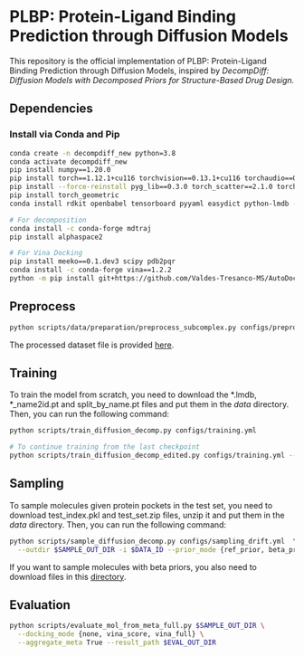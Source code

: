 # PLBP: Protein-Ligand Binding Prediction through Diffusion Models
This repository is the official implementation of PLBP: Protein-Ligand Binding Prediction through Diffusion Models, inspired by _DecompDiff: Diffusion Models with Decomposed Priors for Structure-Based Drug Design._


## Dependencies
### Install via Conda and Pip
```bash
conda create -n decompdiff_new python=3.8
conda activate decompdiff_new
pip install numpy==1.20.0
pip install torch==1.12.1+cu116 torchvision==0.13.1+cu116 torchaudio==0.12.1 --extra-index-url https://download.pytorch.org/whl/cu116
pip install --force-reinstall pyg_lib==0.3.0 torch_scatter==2.1.0 torch_sparse==0.6.16 torch_cluster==1.6.0 torch_spline_conv==1.2.1 -f https://data.pyg.org/whl/torch-1.12.1+cu116.html
pip install torch_geometric
conda install rdkit openbabel tensorboard pyyaml easydict python-lmdb -c conda-forge

# For decomposition
conda install -c conda-forge mdtraj
pip install alphaspace2

# For Vina Docking
pip install meeko==0.1.dev3 scipy pdb2pqr 
conda install -c conda-forge vina==1.2.2
python -m pip install git+https://github.com/Valdes-Tresanco-MS/AutoDockTools_py3
```

## Preprocess 
```bash
python scripts/data/preparation/preprocess_subcomplex.py configs/preprocessing/crossdocked.yml
```
The processed dataset file is provided [here](https://drive.google.com/drive/folders/1z74dKcDKQbwpo8Uf8EJpGi12T4GCD8_Z?usp=share_link).

## Training
To train the model from scratch, you need to download the *.lmdb, *_name2id.pt and split_by_name.pt files and put them in the _data_ directory. Then, you can run the following command:
```bash
python scripts/train_diffusion_decomp.py configs/training.yml

# To continue training from the last checkpoint
python scripts/train_diffusion_decomp_edited.py configs/training.yml --ckpt_path #Last checkpoint path
```

## Sampling
To sample molecules given protein pockets in the test set, you need to download test_index.pkl and test_set.zip files, unzip it and put them in the _data_ directory. Then, you can run the following command:
```bash
python scripts/sample_diffusion_decomp.py configs/sampling_drift.yml  \
  --outdir $SAMPLE_OUT_DIR -i $DATA_ID --prior_mode {ref_prior, beta_prior}
```
If you want to sample molecules with beta priors, you also need to download files in this [directory](https://drive.google.com/drive/folders/1QOQOuDxdKkipYygZU9OIQUXqV9C28J5O?usp=share_link).


## Evaluation
```bash
python scripts/evaluate_mol_from_meta_full.py $SAMPLE_OUT_DIR \
  --docking_mode {none, vina_score, vina_full} \
  --aggregate_meta True --result_path $EVAL_OUT_DIR
```


